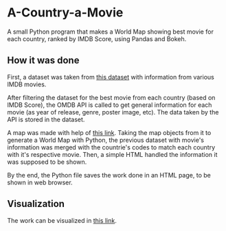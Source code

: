 # A-Country-a-Movie
A small Python program that makes a World Map showing best movie for each country, ranked by IMDB Score, using Pandas and Bokeh.

## How it was done

First, a dataset was taken from [this dataset](https://www.kaggle.com/carolzhangdc/imdb-5000-movie-dataset) with information from various IMDB movies.

After filtering the dataset for the best movie from each country (based on IMDB Score), the OMDB API is called to get general information for each movie (as year of release, genre, poster image, etc). The data taken by the API is stored in the dataset.

A map was made with help of [this link](https://towardsdatascience.com/a-complete-guide-to-an-interactive-geographical-map-using-python-f4c5197e23e0). Taking the map objects from it to generate a World Map with Python, the previous dataset with movie's information was merged with the countrie's codes to match each country with it's respective movie. Then, a simple HTML handled the information it was supposed to be shown.

By the end, the Python file saves the work done in an HTML page, to be shown in web browser.

## Visualization

The work can be visualized in [this link](https://leonardovaladao.github.io/A-Country-a-Movie/map.html).
